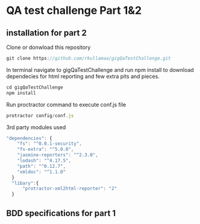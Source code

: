 # QA test challenge Part 1&2
## installation for part 2

Clone or donwload this repository

```js
git clone https://github.com/rkullamaa/gigQaTestChallenge.git
```
In terminal navigate to gigQaTestChallenge and run npm install to download 
dependecies for html reporting and few extra pits and pieces.

```js
cd gigQaTestChallenge
npm install
```
Run proctractor command to execute conf.js file

```js
protractor config/conf.js
```
3rd party modules used
```js
"dependencies": {
    "fs": "^0.0.1-security",
    "fs-extra": "^5.0.0",
    "jasmine-reporters": "^2.3.0",
    "lodash": "^4.17.5",
    "path": "^0.12.7",
    "xmldoc": "^1.1.0"
  }
  "libary":{
      "protractor-xml2html-reporter": "2"
  }
```
## BDD specifications for part 1